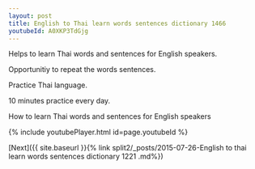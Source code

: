 ```yaml
---
layout: post
title: English to Thai learn words sentences dictionary 1466 
youtubeId: A0XKP3TdGjg
---
```

 
 
Helps to learn Thai words and sentences for English speakers.

Opportunitiy to repeat the words sentences. 

Practice Thai language. 
 
10 minutes practice every day. 
 
How to learn Thai words and sentences for English speakers 
 
{% include youtubePlayer.html id=page.youtubeId %}
 
 
[Next]({{ site.baseurl }}{% link  split2/_posts/2015-07-26-English to thai learn words sentences dictionary 1221 .md%})
 
